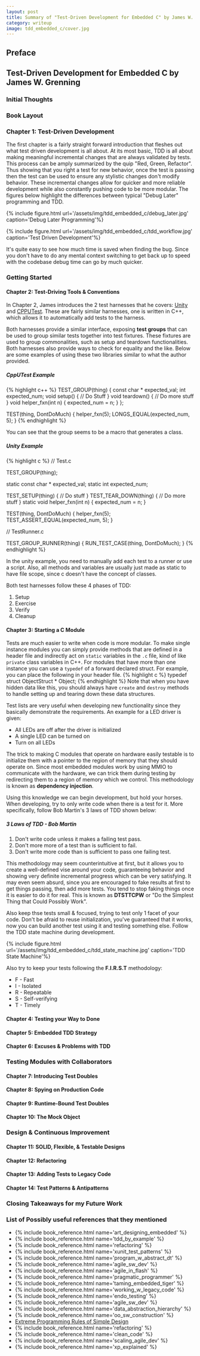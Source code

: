 ```yaml
---
layout: post
title: Summary of "Test-Driven Development for Embedded C" by James W. Grenning
category: writeup
image: tdd_embedded_c/cover.jpg
---
```


## Preface

## Test-Driven Development for Embedded C by James W. Grenning

### Initial Thoughts

### Book Layout

### Chapter 1: Test-Driven Development

The first chapter is a fairly straight forward introduction that fleshes out
what test driven development is all about. At its most basic, TDD is all about
making meaningful incremental changes that are always validated by tests. This
process can be amply summarized by the quip "Red, Green, Refactor". Thus showing
that you right a test for new behavior, once the test is passing then the test
can be used to ensure any stylistic changes don't modify behavior. These
incremental changes allow for quicker and more reliable development while also
constantly pushing code to be more modular. The figures below highlight the
differences between typical "Debug Later" programming and TDD.

{% include figure.html url='/assets/img/tdd_embedded_c/debug_later.jpg' caption='Debug Later Programming'%}

{% include figure.html url='/assets/img/tdd_embedded_c/tdd_workflow.jpg' caption='Test Driven Development'%}

It's quite easy to see how much time is saved when finding the bug. Since you
don't have to do any mental context switching to get back up to speed with the
codebase debug time can go by much quicker.

### Getting Started

#### Chapter 2: Test-Driving Tools & Conventions

In Chapter 2, James introduces the 2 test harnesses that he covers:
[Unity](http://www.throwtheswitch.org/unity) and
[CPPUTest](http://cpputest.github.io/). These are fairly similar harnesses, one
is written in C++, which allows it to automatically add tests to the harness.

Both harnesses provide a similar interface, exposing __test groups__ that can be
used to group similar tests together into test fixtures. These fixtures are used
to group commonalities, such as setup and teardown functionalities. Both
harnesses also provide ways to check for equality and the like. Below are some
examples of using these two libraries similar to what the author provided.

##### CppUTest Example

{% highlight c++ %}
TEST_GROUP(thing) {
    const char * expected_val;
    int expected_num;
    void setup() {
        // Do Stuff
    }
    void teardown() {
        // Do more stuff
    }
    void helper_fxn(int n) {
        expected_num = n;
    }
};

TEST(thing, DontDoMuch) {
    helper_fxn(5);
    LONGS_EQUAL(expected_num, 5);
}
{% endhighlight %}

You can see that the group seems to be a macro that generates a class.

##### Unity Example

{% highlight c %}
// Test.c

TEST_GROUP(thing);

static const char * expected_val;
static int expected_num;

TEST_SETUP(thing) {
    // Do stuff
}
TEST_TEAR_DOWN(thing) {
    // Do more stuff
}
static void helper_fxn(int n) {
    expected_num = n;
}

TEST(thing, DontDoMuch) {
    helper_fxn(5);
    TEST_ASSERT_EQUAL(expected_num, 5); 
}

// TestRunner.c

TEST_GROUP_RUNNER(thing) {
    RUN_TEST_CASE(thing, DontDoMuch);
}
{% endhighlight %}

In the unity example, you need to manually add each test to a runner or use a
script. Also, all methods and variables are usually just made as static to have
file scope, since c doesn't have the concept of classes.

Both test harnesses follow these 4 phases of TDD:

1. Setup
2. Exercise
3. Verify
4. Cleanup

#### Chapter 3: Starting a C Module

Tests are much easier to write when code is more modular. To make single
instance modules you can simply provide methods that are defined in a header
file and indirectly act on `static` variables in the `.c` file, kind of like
`private` class variables in C++. For modules that have more than one instance
you can use a `typedef` of a forward declared struct. For example, you can place
the following in your header file.
{% highlight c %}
typedef struct ObjectStruct * Object;
{% endhighlight %}
Note that when you have hidden data like this, you should always have `create`
and `destroy` methods to handle setting up and tearing down these data
structures.

Test lists are very useful when developing new functionality since they
basically demonstrate the requirements. An example for a LED driver is given:

* All LEDs are off after the driver is initialized
* A single LED can be turned on
* Turn on all LEDs

The trick to making C modules that operate on hardware easily testable is to
initialize them with a pointer to the region of memory that they should operate
on. Since most embedded modules work by using MMIO to communicate with the
hardware, we can trick them during testing by redirecting them to a region of
memory which we control. This methodology is known as __dependency injection__.

Using this knowledge we can begin development, but hold your horses. When
developing, try to only write code when there is a test for it. More
specifically, follow Bob Martin's 3 laws of TDD shown below:

##### 3 Laws of TDD - Bob Martin
1. Don't write code unless it makes a failing test pass.
2. Don't more more of a test than is sufficient to fail.
3. Don't write more code than is sufficient to pass one failing test.

This methodology may seem counterintuitive at first, but it allows you to create
a well-defined vise around your code, guaranteeing behavior and showing very
definite incremental progress which can be very satisfying. It may even seem
absurd, since you are encouraged to fake results at first to get things passing,
then add more tests. You tend to stop faking things once it is easier to do it
for real. This is known as __DTSTTCPW__ or "Do the Simplest Thing that Could
Possibly Work".

Also keep thse tests small & focused, trying to test only 1
facet of your code. Don't be afraid to reuse initialization, you've guaranteed
that it works, now you can build another test using it and testing something
else. Follow the TDD state machine during development.

{% include figure.html url='/assets/img/tdd_embedded_c/tdd_state_machine.jpg' caption='TDD State Machine'%}

Also try to keep your tests following the __F.I.R.S.T__ methodology:

* F - Fast
* I - Isolated
* R - Repeatable
* S - Self-verifying
* T - Timely

#### Chapter 4: Testing your Way to Done

#### Chapter 5: Embedded TDD Strategy

#### Chapter 6: Excuses & Problems with TDD

### Testing Modules with Collaborators

#### Chapter 7: Introducing Test Doubles

#### Chapter 8: Spying on Production Code

#### Chapter 9: Runtime-Bound Test Doubles

#### Chapter 10: The Mock Object

### Design & Continuous Improvement

#### Chapter 11: SOLID, Flexible, & Testable Designs

#### Chapter 12: Refactoring

#### Chapter 13: Adding Tests to Legacy Code

#### Chapter 14: Test Patterns & Antipatterns

### Closing Takeaways for my Future Work

### List of Possibly useful references that they mentioned

* {% include book_reference.html name='art_designing_embedded' %}
* {% include book_reference.html name='tdd_by_example' %}
* {% include book_reference.html name='refactoring' %}
* {% include book_reference.html name='xunit_test_patterns' %}
* {% include book_reference.html name='program_w_abstract_dt' %}
* {% include book_reference.html name='agile_sw_dev' %}
* {% include book_reference.html name='agile_in_flash' %}
* {% include book_reference.html name='pragmatic_programmer' %}
* {% include book_reference.html name='taming_embedded_tiger' %}
* {% include book_reference.html name='working_w_legacy_code' %}
* {% include book_reference.html name='endo_testing' %}
* {% include book_reference.html name='agile_sw_dev' %}
* {% include book_reference.html name='data_abstraction_hierarchy' %}
* {% include book_reference.html name='oo_sw_construction' %}
* [Extreme Programming Rules of Simple Design](http://c2.com/xp/XpSimplicityRules.html)
* {% include book_reference.html name='refactoring' %}
* {% include book_reference.html name='clean_code' %}
* {% include book_reference.html name='scaling_agile_dev' %}
* {% include book_reference.html name='xp_explained' %}
